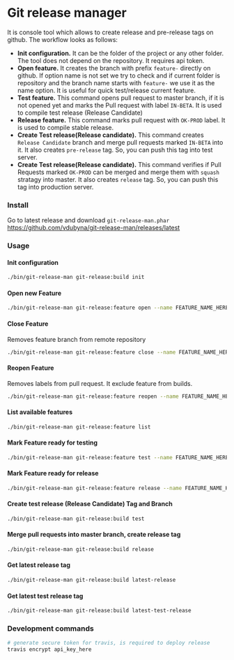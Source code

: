 # Git release manager

It is console tool which allows to create release and pre-release tags on github.
The workflow looks as follows:

* **Init configuration.** It can be the folder of the project or any other folder.
 The tool does not depend on the repository. It requires api token.
* **Open feature.** It creates the branch with prefix `feature-` directly on github.
 If option name is not set we try to check and if current folder is repository and the branch name starts
 with `feature-` we use it as the name option. It is useful for quick test/release current feature.
* **Test feature.** This command opens pull request to master branch, if it is not opened yet
 and marks the Pull request with label `IN-BETA`. It is used to compile test release (Release Candidate)
* **Release feature.** This command marks pull request with `OK-PROD` label.
 It is used to compile stable release.
* **Create Test release(Release candidate).** This command creates `Release Candidate` branch
 and merge pull requests marked `IN-BETA` into it. It also creates `pre-release` tag. So, you can push this
 tag into test server.
* **Create Test release(Release candidate).** This command verifies if Pull Requests marked `OK-PROD` can
 be merged and merge them with `squash` stratagy into master. It also creates `release` tag.
 So, you can push this tag into production server.

### Install

Go to latest release and download `git-release-man.phar`
https://github.com/vdubyna/git-release-man/releases/latest

### Usage

#### Init configuration

```bash
./bin/git-release-man git-release:build init
```


#### Open new Feature

```bash
./bin/git-release-man git-release:feature open --name FEATURE_NAME_HERE
```

#### Close Feature

Removes feature branch from remote repository

```bash
./bin/git-release-man git-release:feature close --name FEATURE_NAME_HERE
```

#### Reopen Feature

Removes labels from pull request. It exclude feature from builds.

```bash
./bin/git-release-man git-release:feature reopen --name FEATURE_NAME_HERE
```

#### List available features

```bash
./bin/git-release-man git-release:feature list
```

#### Mark Feature ready for testing

```bash
./bin/git-release-man git-release:feature test --name FEATURE_NAME_HERE
```

#### Mark Feature ready for release

```bash
./bin/git-release-man git-release:feature release --name FEATURE_NAME_HERE
```

#### Create test release (Release Candidate) Tag and Branch

```bash
./bin/git-release-man git-release:build test
```

#### Merge pull requests into master branch, create release tag

```bash
./bin/git-release-man git-release:build release
```

#### Get latest release tag

```bash
./bin/git-release-man git-release:build latest-release
```

#### Get latest test release tag

```bash
./bin/git-release-man git-release:build latest-test-release
```


### Development commands

```bash
# generate secure token for travis, is required to deploy release
travis encrypt api_key_here
```